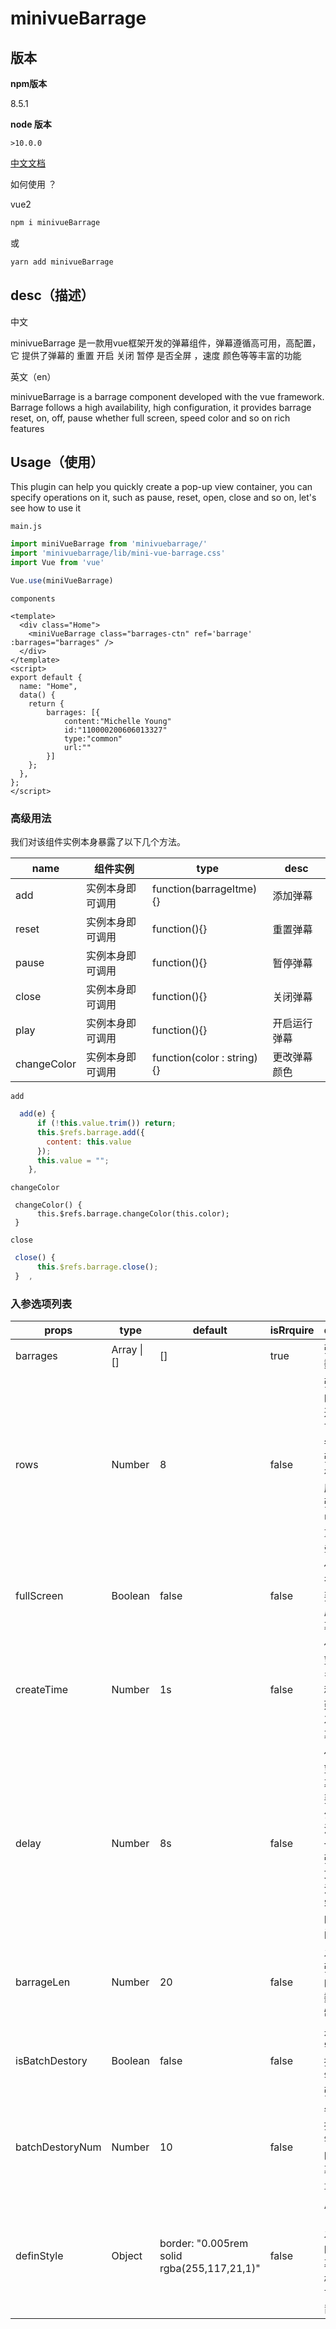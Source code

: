 # minivueBarrage

## 版本

**npm版本** 

8.5.1

**node 版本** 

`>10.0.0`

[中文文档](https://xiaozhangclassmater.github.io/minivueBarrage-docs-web/#/home)

如何使用 ？ 

vue2

~~~js
npm i minivueBarrage 
~~~

或

~~~makefile
yarn add minivueBarrage
~~~



## desc（描述）

中文

minivueBarrage 是一款用vue框架开发的弹幕组件，弹幕遵循高可用，高配置，它 提供了弹幕的 重置 开启 关闭 暂停 是否全屏 ，速度 颜色等等丰富的功能

英文（en）

minivueBarrage is a barrage component developed with the vue framework. Barrage follows a high availability, high configuration, it provides barrage reset, on, off, pause whether full screen, speed color and so on rich features



## Usage（使用）

This plugin can help you quickly create a pop-up view container, you can specify operations on it, such as pause, reset, open, close and so on, let's see how to use it

`main.js`

~~~js
import miniVueBarrage from 'minivuebarrage/'
import 'minivuebarrage/lib/mini-vue-barrage.css'
import Vue from 'vue'

Vue.use(miniVueBarrage)
~~~

`components`

~~~vue
<template>
  <div class="Home">
    <miniVueBarrage class="barrages-ctn" ref='barrage' :barrages="barrages" />
  </div>
</template>
<script>
export default {
  name: "Home",
  data() {
    return {
        barrages: [{
            content:"Michelle Young"
            id:"110000200606013327"
            type:"common"
            url:""
        }]
    };
  },
};
</script>

~~~

### 高级用法

我们对该组件实例本身暴露了以下几个方法。

| name        | 组件实例         | type                       | desc         |
| ----------- | ---------------- | -------------------------- | ------------ |
| add         | 实例本身即可调用 | function(barrageItme){}    | 添加弹幕     |
| reset       | 实例本身即可调用 | function(){}               | 重置弹幕     |
| pause       | 实例本身即可调用 | function(){}               | 暂停弹幕     |
| close       | 实例本身即可调用 | function(){}               | 关闭弹幕     |
| play        | 实例本身即可调用 | function(){}               | 开启运行弹幕 |
| changeColor | 实例本身即可调用 | function(color : string){} | 更改弹幕颜色 |

`add`

~~~js
  add(e) {
      if (!this.value.trim()) return;
      this.$refs.barrage.add({
        content: this.value
      });
      this.value = "";
    },
~~~

`changeColor`

~~~JS
 changeColor() {
      this.$refs.barrage.changeColor(this.color);
 }
~~~

`close`

~~~js
 close() {
      this.$refs.barrage.close();
 }	,
~~~

### **入参选项列表**

| props           | type        | default                                     | isRrquire | desc                                                |
| --------------- | ----------- | ------------------------------------------- | --------- | --------------------------------------------------- |
| barrages        | Array \| [] | []                                          | true      | 弹幕数组                                            |
| rows            | Number      | 8                                           | false     | 弹幕的弹道 ，可使每条弹幕在对应的弹道中 不重复 叠加 |
| fullScreen      | Boolean     | false                                       | false     | 你是否需要全屏弹幕                                  |
| createTime      | Number      | 1s                                          | false     | 你希望每多少秒创建一次弹幕                          |
| delay           | Number      | 8s                                          | false     | 你希望弹幕需要多少秒滚动一屏,弹幕文组滑过容器的时间 |
| barrageLen      | Number      | 20                                          | false     | 发布弹幕的字数控制                                  |
| isBatchDestory  | Boolean     | false                                       | false     | 是否需要批量销毁弹幕                                |
| batchDestoryNum | Number      | 10                                          | false     | 每次批量销毁的弹幕数量                              |
| definStyle      | Object      | border: "0.005rem solid rgba(255,117,21,1)" | false     | 用户自己发布的弹幕的样式,可配置                     |

